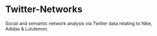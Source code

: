 # Twitter-Networks
Social and semantic network analysis via Twitter data relating to Nike, Adidas & Lululemon.
